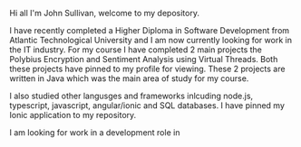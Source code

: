 Hi all I'm John Sullivan, welcome to my depository.

I have recently completed a Higher Diploma in Software Development from Atlantic Technological University and I am now currently looking for work in the IT industry.
For my course I have completed 2 main projects the Polybius Encryption and Sentiment Analysis using Virtual Threads. Both these projects have pinned to my profile 
for viewing. These 2 projects are written in Java which was the main area of study for my course.

I also studied other langusges and frameworks inlcuding node.js, typescript, javascript, angular/ionic and SQL databases. I have pinned my Ionic application to my 
repository.

I am looking for work in a development role in 


